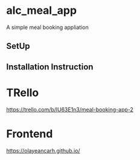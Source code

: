 # alc_meal_app
A simple meal booking appliation

## SetUp


## Installation Instruction

# TRello
https://trello.com/b/lU63E1n3/meal-booking-app-2

# Frontend
https://olayeancarh.github.io/


